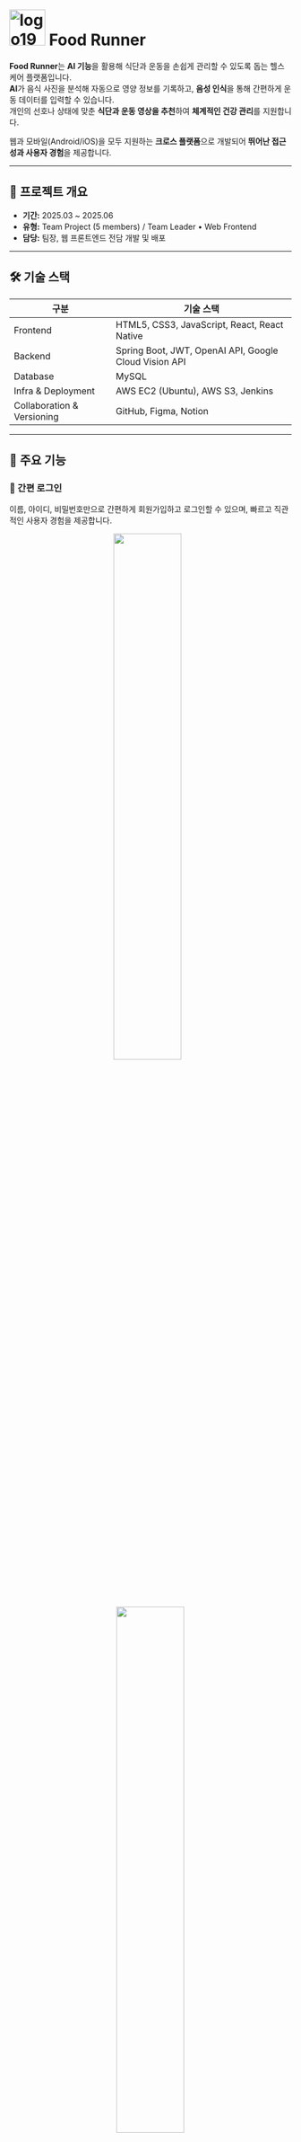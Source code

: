# <img width="64" height="64" alt="logo192" src="https://github.com/user-attachments/assets/0aacb259-ece1-4272-b1c0-e757bcd1b367" /> Food Runner

**Food Runner**는 **AI 기능**을 활용해 식단과 운동을 손쉽게 관리할 수 있도록 돕는 헬스케어 플랫폼입니다.  
**AI**가 음식 사진을 분석해 자동으로 영양 정보를 기록하고, **음성 인식**을 통해 간편하게 운동 데이터를 입력할 수 있습니다.  
개인의 선호나 상태에 맞춘 **식단과 운동 영상을 추천**하여 **체계적인 건강 관리**를 지원합니다.  

웹과 모바일(Android/iOS)을 모두 지원하는 **크로스 플랫폼**으로 개발되어 **뛰어난 접근성과 사용자 경험**을 제공합니다.

---

## 🧭 프로젝트 개요

- **기간:** 2025.03 ~ 2025.06  
- **유형:** Team Project (5 members) / Team Leader • Web Frontend  
- **담당:** 팀장, 웹 프론트엔드 전담 개발 및 배포

---

## 🛠 기술 스택

| 구분 | 기술 스택 |
|------|------|
| Frontend | HTML5, CSS3, JavaScript, React, React Native |
| Backend | Spring Boot, JWT, OpenAI API, Google Cloud Vision API |
| Database | MySQL |
| Infra & Deployment | AWS EC2 (Ubuntu), AWS S3, Jenkins |
| Collaboration & Versioning | GitHub, Figma, Notion |

---

## 🎯 주요 기능

### 🔐 간편 로그인
이름, 아이디, 비밀번호만으로 간편하게 회원가입하고 로그인할 수 있으며, 빠르고 직관적인 사용자 경험을 제공합니다.
<p align="center">
  <img src="https://github.com/user-attachments/assets/62491ad8-3f71-49b5-8dad-63cdc63bcedb" width="49%"/>
  &nbsp;&nbsp;
  <img src="https://github.com/user-attachments/assets/6bb4853a-f06a-4199-83cb-968bc49cfdb5" width="49%"/>
</p>
<p align="center">
  <img src="https://github.com/user-attachments/assets/4a516285-b997-4da7-ba2d-c15b2527f135" width="49%"/>
  &nbsp;&nbsp;
  <img src="https://github.com/user-attachments/assets/c6f51b9a-29e0-4fd8-9654-12ee99ef11c0" width="49%"/>
</p>
<br>

### 🧾 건강 활동 요약
최근 섭취한 식단과 운동 기록을 요약된 형태로 확인할 수 있으며, 추천 운동 영상도 미리보기 형식으로 함께 제공됩니다.
<p align="center">
  <img src="https://github.com/user-attachments/assets/90f38ab8-76e6-45fe-88c5-e5bb96e15359" width="49%"/>
  &nbsp;&nbsp;
  <img src="https://github.com/user-attachments/assets/6729fbb5-f85f-42db-bd5f-c45ba776740a" width="49%"/>
</p>
<p align="center">
  <img src="https://github.com/user-attachments/assets/80cbdbb0-a684-4338-bdb8-2a79d177d749" width="49%"/>
  &nbsp;&nbsp;
  <img src="https://github.com/user-attachments/assets/55e716ae-f38a-4c82-bf51-b160050ea6f4" width="49%"/>
</p>
<br>

### 📊 인바디 정보 조회
모바일 앱에서 등록한 인바디 이미지를 날짜별로 조회할 수 있으며, 해당 데이터는 맞춤형 운동 영상 추천에 활용됩니다.
<p>
  <img src="https://github.com/user-attachments/assets/9c4aa9ff-9a2b-440f-84aa-44d27f570fd4" width="49%"/>
</p>
<br>

### 🏃 운동 기록 조회
캘린더를 통해 일자별 운동 기록을 조회할 수 있고, 세부 운동 내역 및 주간 소모 칼로리를 그래프로 확인할 수 있습니다.
<p align="center">
  <img src="https://github.com/user-attachments/assets/72c8c56d-4686-4202-8952-4d2a8a5a36a7" width="49%"/>
  &nbsp;&nbsp;
  <img src="https://github.com/user-attachments/assets/64c375f4-2ca6-4e0d-a9e0-ed57ace4513b" width="49%"/>
</p>
<p align="center">
  <img src="https://github.com/user-attachments/assets/583703c5-b074-4fb1-bda6-345f67256d1d" width="49%"/>
  &nbsp;&nbsp;
  <img src="https://github.com/user-attachments/assets/664ebb73-50c8-441e-9bcf-188d26a93f55" width="49%"/>
</p>
<br>

### 🎬 운동 영상 추천
사용자의 인바디 정보 또는 BMI 데이터를 기반으로 신체 부위별 추천 운동 영상을 제공합니다.
모든 운동 영상은 부위별로 분류되어 있으며, 클릭 시 유튜브에서 바로 시청할 수 있습니다.
<p align="center">
  <img src="https://github.com/user-attachments/assets/cd22a367-c120-406e-929d-23adf9fdf35d" width="49%"/>
  &nbsp;&nbsp;
  <img src="https://github.com/user-attachments/assets/6e32ddf1-cb6c-429b-b376-072a3d058560" width="49%"/>
</p>
<br>

### 🍽️ 섭취 영양소 시각화
일자별 주요 영양소 섭취 상태를 오각형 차트로 시각화하여 보여줍니다.
칼로리, 전체 영양소 섭취량, 권장량 대비 부족/초과 여부도 함께 제공합니다.
<p align="center">
  <img src="https://github.com/user-attachments/assets/4a299ca3-278e-4b07-9514-0820bbd7ccb4" width="49%"/>
  &nbsp;&nbsp;
  <img src="https://github.com/user-attachments/assets/b8ab0211-c286-4af0-95ba-2283139bb576" width="49%"/>
</p>
<p align="center">
  <img src="https://github.com/user-attachments/assets/2516ce42-a37b-43d8-ae5b-9d3ef1badea7" width="49%"/>
  &nbsp;&nbsp;
  <img src="https://github.com/user-attachments/assets/06e62be0-f110-422d-8127-bd916c735614" width="49%"/>
</p>
<br>

### ➕ 식단 및 영양소 등록
사용자가 섭취한 음식 또는 영양제를 검색하여 직접 등록할 수 있으며, 자주 사용하는 항목은 즐겨찾기로 추가해 빠르게 등록할 수 있습니다.
<p align="center">
  <img src="https://github.com/user-attachments/assets/6a5b59c9-8272-4570-8abd-5b93d22b07d7" width="49%"/>
  &nbsp;&nbsp;
  <img src="https://github.com/user-attachments/assets/5f85c09c-dde1-4135-b390-8930b153e377" width="49%"/>
</p>
<p align="center">
  <img src="https://github.com/user-attachments/assets/56ef071e-06c2-41b9-856a-59ac03baf814" width="49%"/>
  &nbsp;&nbsp;
  <img src="https://github.com/user-attachments/assets/944a5221-aa6a-4d8f-8555-00c0229deadf" width="49%"/>
</p>
<br>

### 🌿 선호 식재료 등록
좋아하는 식재료를 검색하여 등록할 수 있으며, 해당 데이터는 AI 식단 추천의 기준으로 활용됩니다.
<p align="center">
  <img src="https://github.com/user-attachments/assets/aeb0f930-154f-421d-8ad9-79d28e8546e2" width="49%"/>
  &nbsp;&nbsp;
  <img src="https://github.com/user-attachments/assets/88bdd07c-b2f9-4846-a9cc-30a8bd7c43d9" width="49%"/>
</p>
<p align="center">
  <img src="https://github.com/user-attachments/assets/6fa1a97e-15c6-4f37-bacd-df3513f2513e" width="49%"/>
  &nbsp;&nbsp;
  <img src="https://github.com/user-attachments/assets/609a584d-56b5-4682-be1f-871b0fa1522c" width="49%"/>
</p>
<br>

### 🤖 AI 식단 추천
AI가 하루 3식, 1주일 단위의 식단을 자동으로 추천합니다.
선호 식재료 기반의 맞춤 추천이 가능하며, 원하는 식단 항목만 개별적으로 재추천할 수도 있습니다.
추천 식단은 레시피와 연동되어 직접 조리할 수 있도록 상세 정보를 제공합니다.
<p align="center">
  <img src="https://github.com/user-attachments/assets/c5029f40-50c1-4b25-b54a-fd8232135714" width="49%"/>
  &nbsp;&nbsp;
  <img src="https://github.com/user-attachments/assets/1e965839-3476-4965-ae0d-0abe470c832c" width="49%"/>
</p>
<p align="center">
  <img src="https://github.com/user-attachments/assets/250c2f15-ed8b-4c56-9bfe-6e228200901d" width="49%"/>
  &nbsp;&nbsp;
  <img src="https://github.com/user-attachments/assets/8c2c2ae7-9b98-41e2-9f7b-5f3c5869219b" width="49%"/>
</p>
<br>

### 📖 레시피 탐색
인기 레시피 및 일반 레시피를 탐색할 수 있으며, 식재료 키워드로 검색이 가능합니다.
클릭 시 상세 레시피와 유사 레시피를 함께 확인할 수 있습니다.
<p align="center">
  <img src="https://github.com/user-attachments/assets/bb356742-06d2-4e99-b60b-237f67537671" width="49%"/>
  &nbsp;&nbsp;
  <img src="https://github.com/user-attachments/assets/c953277c-aa29-477e-a413-2062ca84dbe0" width="49%"/>
</p>
<p align="center">
  <img src="https://github.com/user-attachments/assets/721c8f02-35a7-42c9-994f-706d7db00a4e" width="49%"/>
  &nbsp;&nbsp;
  <img src="https://github.com/user-attachments/assets/cd82dfbb-7760-4d82-aa79-11d722f1e02d" width="49%"/>
</p>

---

## 📎 기타 정보
본 문서는 주요 기능, 구조, 핵심 기술 중심으로 구성되어 있습니다.  
개발 배경 및 문제 해결 과정, 배운 점 등은 [포트폴리오 사이트](https://mesel7.dev/projects/food-runner)에서 확인하실 수 있습니다.

